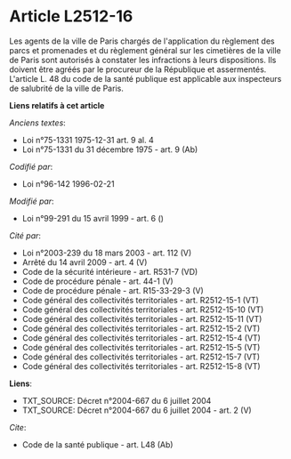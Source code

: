 # Article L2512-16

Les agents de la ville de Paris chargés de l'application du règlement des parcs et promenades et du règlement général sur les
cimetières de la ville de Paris sont autorisés à constater les infractions à leurs dispositions. Ils doivent être agréés par
le procureur de la République et assermentés. L'article L. 48 du code de la santé publique est applicable aux inspecteurs de
salubrité de la ville de Paris.

**Liens relatifs à cet article**

_Anciens textes_:

  - Loi n°75-1331 1975-12-31 art. 9 al. 4
  - Loi n°75-1331 du 31 décembre 1975 - art. 9 (Ab)

_Codifié par_:

  - Loi n°96-142 1996-02-21

_Modifié par_:

  - Loi n°99-291 du 15 avril 1999 - art. 6 ()

_Cité par_:

  - Loi n°2003-239 du 18 mars 2003 - art. 112 (V)
  - Arrêté du 14 avril 2009 - art. 4 (V)
  - Code de la sécurité intérieure - art. R531-7 (VD)
  - Code de procédure pénale - art. 44-1 (V)
  - Code de procédure pénale - art. R15-33-29-3 (V)
  - Code général des collectivités territoriales - art. R2512-15-1 (VT)
  - Code général des collectivités territoriales - art. R2512-15-10 (VT)
  - Code général des collectivités territoriales - art. R2512-15-11 (VT)
  - Code général des collectivités territoriales - art. R2512-15-2 (VT)
  - Code général des collectivités territoriales - art. R2512-15-4 (VT)
  - Code général des collectivités territoriales - art. R2512-15-5 (VT)
  - Code général des collectivités territoriales - art. R2512-15-7 (VT)
  - Code général des collectivités territoriales - art. R2512-15-8 (VT)

**Liens**:

  - TXT_SOURCE: Décret n°2004-667 du 6 juillet 2004
  - TXT_SOURCE: Décret n°2004-667 du 6 juillet 2004 - art. 2 (V)

_Cite_:

  - Code de la santé publique - art. L48 (Ab)
